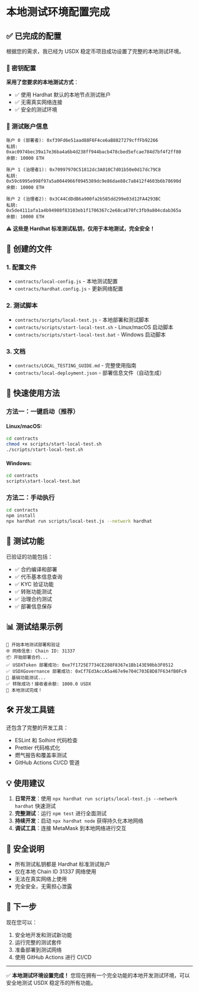 # 本地测试环境配置完成

## ✅ 已完成的配置

根据您的需求，我已经为 USDX 稳定币项目成功设置了完整的本地测试环境。

### 🔑 密钥配置

**采用了您要求的本地测试方式**：
- ✅ 使用 Hardhat 默认的本地节点测试账户
- ✅ 无需真实网络连接
- ✅ 安全的测试环境

### 🎯 测试账户信息

```
账户 0 (部署者): 0xf39Fd6e51aad88F6F4ce6aB8827279cffFb92266
私钥: 0xac0974bec39a17e36ba4a6b4d238ff944bacb478cbed5efcae784d7bf4f2ff80
余额: 10000 ETH

账户 1 (治理者1): 0x70997970C51812dc3A010C7d01b50e0d17dc79C8
私钥: 0x59c6995e998f97a5a0044966f0945389dc9e86dae88c7a8412f4603b6b78690d
余额: 10000 ETH

账户 2 (治理者2): 0x3C44CdDdB6a900fa2b585dd299e03d12FA4293BC
私钥: 0x5de4111afa1a4b94908f83103eb1f1706367c2e68ca870fc3fb9a804cdab365a
余额: 10000 ETH
```

⚠️ **这些是 Hardhat 标准测试私钥，仅用于本地测试，完全安全！**

## 📁 创建的文件

### 1. **配置文件**
- `contracts/local-config.js` - 本地测试配置
- `contracts/hardhat.config.js` - 更新网络配置

### 2. **测试脚本**
- `contracts/scripts/local-test.js` - 本地部署和测试脚本
- `contracts/scripts/start-local-test.sh` - Linux/macOS 启动脚本
- `contracts/scripts/start-local-test.bat` - Windows 启动脚本

### 3. **文档**
- `contracts/LOCAL_TESTING_GUIDE.md` - 完整使用指南
- `contracts/local-deployment.json` - 部署信息文件（自动生成）

## 🚀 快速使用方法

### 方法一：一键启动（推荐）

#### Linux/macOS:
```bash
cd contracts
chmod +x scripts/start-local-test.sh
./scripts/start-local-test.sh
```

#### Windows:
```cmd
cd contracts
scripts\start-local-test.bat
```

### 方法二：手动执行

```bash
cd contracts
npm install
npx hardhat run scripts/local-test.js --network hardhat
```

## 🧪 测试功能

已验证的功能包括：
- ✅ 合约编译和部署
- ✅ 代币基本信息查询
- ✅ KYC 验证功能
- ✅ 转账功能测试
- ✅ 治理合约测试
- ✅ 部署信息保存

## 📊 测试结果示例

```
🚀 开始本地测试部署和验证
🌐 网络信息: Chain ID: 31337
📦 开始部署合约...
✅ USDXToken 部署成功: 0xe7f1725E7734CE288F8367e1Bb143E90bb3F0512
✅ USDXGovernance 部署成功: 0xCf7Ed3AccA5a467e9e704C703E8D87F634fB0Fc9
🧪 基础功能测试...
✅ 转账成功！接收者余额: 1000.0 USDX
🎉 本地测试完成！
```

## 🛠️ 开发工具链

还包含了完整的开发工具：
- ESLint 和 Solhint 代码检查
- Prettier 代码格式化
- 燃气报告和覆盖率测试
- GitHub Actions CI/CD 管道

## 💡 使用建议

1. **日常开发**：使用 `npx hardhat run scripts/local-test.js --network hardhat` 快速测试
2. **完整测试**：运行 `npm test` 进行全面测试
3. **持续开发**：启动 `npx hardhat node` 获得持久化本地网络
4. **调试工具**：连接 MetaMask 到本地网络进行交互

## 🔐 安全说明

- 所有测试私钥都是 Hardhat 标准测试账户
- 仅在本地 Chain ID 31337 网络使用
- 无法在真实网络上使用
- 完全安全，无需担心泄露

## 🎯 下一步

现在您可以：
1. 安全地开发和测试新功能
2. 运行完整的测试套件
3. 准备部署到测试网络
4. 使用 GitHub Actions 进行 CI/CD

---

✅ **本地测试环境设置完成！** 
您现在拥有一个完全功能的本地开发测试环境，可以安全地测试 USDX 稳定币的所有功能。 